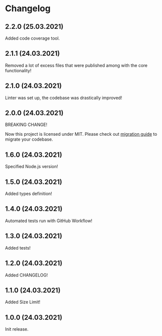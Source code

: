 # Changelog

## 2.2.0 (25.03.2021)

Added code coverage tool.


## 2.1.1 (24.03.2021)

Removed a lot of excess files that were published among with the core functionality!


## 2.1.0 (24.03.2021)

Linter was set up, the codebase was drastically improved!


## 2.0.0 (24.03.2021)

BREAKING CHANGE!

Now this project is licensed under MIT. Please check out [migration guide](./MIGRATION.md) to migrate your codebase. 


## 1.6.0 (24.03.2021)

Specified Node.js version!


## 1.5.0 (24.03.2021)

Added types definition!


## 1.4.0 (24.03.2021)

Automated tests run with GitHub Workflow!


## 1.3.0 (24.03.2021)

Added tests!


## 1.2.0 (24.03.2021)

Added CHANGELOG!


## 1.1.0 (24.03.2021)

Added Size Limit!


## 1.0.0 (24.03.2021)

Init release.
